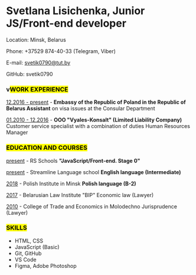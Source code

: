 # Svetlana Lisichenka, Junior JS/Front-end developer

Location: Minsk, Belarus

Phone: +37529 874-40-33 (Telegram, Viber)

E-mail: svetik0790@tut.by

GitHub: svetik0790

### v<mark>WORK EXPERIENCE</mark>

<u>12.2016 - present</u> - **Embassy of the Republic of Poland in the Republic of Belarus Assistant** 
on visa issues at the Consular Department

<u>01.2010 - 12.2016</u> - **OOO "Vyales-Konsalt" (Limited Liability Company)**
Customer service specialist
with a combination of duties  Human Resources Manager 

### <mark>EDUCATION AND COURSES</mark>

<u>present</u> - RS Schools
**"JavaScript/Front-end. Stage 0"**

<u>present</u> - Streamline Language school
**English language (Intermediate)**

<u>2018</u> - Polish Institute in Minsk
**Polish language (B-2)**

<u>2017</u> - Belarusian Law Institute "BIP"
Economic law (Lawyer)

<u>2010</u> - College of Trade and Economics in Molodechno
Jurisprudence (Lawyer)

### <mark>SKILLS</mark>

* HTML, CSS
* JavaScript (Basic)
* Git, GitHub
* VS Code 
* Figma, Adobe Photoshop
